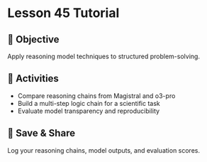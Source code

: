 # Lesson 45 Tutorial

## 🎯 Objective

Apply reasoning model techniques to structured problem-solving.

## 🧩 Activities

- Compare reasoning chains from Magistral and o3-pro
- Build a multi-step logic chain for a scientific task
- Evaluate model transparency and reproducibility

## 💾 Save & Share

Log your reasoning chains, model outputs, and evaluation scores.
